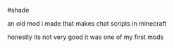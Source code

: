 #shade

an old mod i made that makes chat scripts in minecraft

honestly its not very good it was one of my first mods
